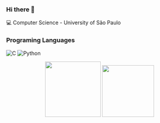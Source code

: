 <h3> Hi there 👋 </h3>
 💻 Computer Science - University of São Paulo

<h3> Programing Languages </h3>

![C](https://img.shields.io/badge/c-%2300599C.svg?style=for-the-badge&logo=c&logoColor=white)
![Python](https://img.shields.io/badge/python-3670A0?style=for-the-badge&logo=python&logoColor=ffdd54)


<div align="center">
	<img height="150em" src="https://github-readme-stats-git-masterrstaa-rickstaa.vercel.app/api?username=IsaacHaRR&show_icons=true&theme=tokyonight&include_all_commits=True"/>
	<img height="140em" src="https://github-readme-stats-git-masterrstaa-rickstaa.vercel.app/api/top-langs/?username=IsaacHaRR&layout=compact&langs_count=7&theme=dark"/>
</div>
